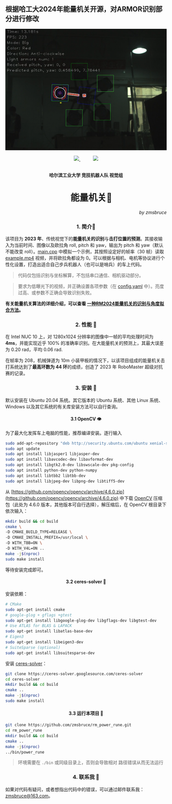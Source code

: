 ## 根据哈工大2024年能量机关开源，对ARMOR识别部分进行修改


![](./img/cover.png)

<div align="center" float="left">
<a href="https://www.robomaster.com/zh-CN">
<img src="./img/RoboMaster-mecha-logo.png" width=25% />
</a>
&nbsp;&nbsp;&nbsp;&nbsp;&nbsp;&nbsp;&nbsp;&nbsp;&nbsp;
<img src="./img/hitcrt-vision-logo.png" width=25% />
</div>

<br>

**<div align="center">哈尔滨工业大学 竞技机器人队 视觉组</div>**


# <div align="center"> &nbsp;&nbsp;&nbsp;&nbsp;&nbsp;能量机关🎯</div>


*<div align="right">by zmsbruce</div>*

### <div align="center"> 1. 简介📓 </div>

该项目为 **2023 年**、传统视觉下的**能量机关的识别**与**击打位置的预测**。其接收输入为当前时间、图像以及欧拉角 roll, pitch 和 yaw，输出为 pitch 和 yaw（默认不能改变 roll）。[main.cpp](./main.cpp) 中模拟一个示例，其按照设定好的帧率（30 帧）读取 [example.mp4](./example.mp4) 视频，并将欧拉角都设为 0。可以根据与相机、电机等协议进行个性化设置，打造出适合自己步兵机器人（也可以是哨兵）的车上代码。

> 代码仅包括识别与坐标解算，不包括串口通信、相机驱动部分。

> 要求为低曝光下的视频，并正确设置各项参数（在 [config.yaml](./config.yaml) 中）。亮度过高、或参数不正确会导致识别失败。

**有关能量机关算法的详细介绍，可以查看 [一种RM2024能量机关的识别与角度拟合方法](https://bbs.robomaster.com/article/371982)。**

### <div align="center"> 2. 性能 🚀 </div>

在 Intel NUC 10 上，对 1280x1024 分辨率的图像中一帧的平均处理时间为 **4ms**，并能实现近乎 100% 的准确率识别。在大能量机关的预测上，其最大误差为 0.20 rad，平均 0.06 rad. 

在帧率为 208，机械弹道为 10m 小装甲板的情况下，以该项目组成的能量机关击打系统达到了**最高环数为 44 环**的成绩，创造了 2023 年 RoboMaster 超级对抗赛的记录。

### <div align="center"> 3. 安装 🔨 </div>

默认安装在 Ubuntu 20.04 系统。其它版本的 Ubuntu 系统、其他 Linux 系统、Windows 以及其它系统的有关库安装方法可以自行查询。

#### <div align="center"> 3.1 OpenCV 👁️  </div>

为了最大化发挥车上电脑的性能，推荐编译安装。逐行输入

```bash
sudo add-apt-repository "deb http://security.ubuntu.com/ubuntu xenial-security main"
sudo apt update
sudo apt install libjasper1 libjasper-dev
sudo apt install libavcodec-dev libavformat-dev
sudo apt install libgtk2.0-dev libswscale-dev pkg-config
sudo apt install python-dev python-numpy
sudo apt install libtbb2 libtbb-dev
sudo apt install libjpeg-dev libpng-dev libtiff5-dev
```

从 [https://github.com/opencv/opencv/archive/4.6.0.zip](https://github.com/opencv/opencv/archive/4.6.0.zip) 中下载 [OpenCV](https://opencv.org/) 压缩包（此处为 4.6.0 版本，其他版本可自行选择），解压缩后，在 OpenCV 根目录下依次输入：

```bash
mkdir build && cd build
cmake \
-D CMAKE_BUILD_TYPE=RELEASE \
-D CMAKE_INSTALL_PREFIX=/usr/local \
-D WITH_TBB=ON \
-D WITH_V4L=ON ..
make -j$(nproc)
sudo make install
```

等待安装完成即可。

#### <div align="center"> 3.2 ceres-solver 🔢  </div>

安装依赖：

```bash
# CMake
sudo apt-get install cmake
# google-glog + gflags +gtest
sudo apt-get install libgoogle-glog-dev libgflags-dev libgtest-dev
# Use ATLAS for BLAS & LAPACK
sudo apt-get install libatlas-base-dev
# Eigen3
sudo apt-get install libeigen3-dev
# SuiteSparse (optional)
sudo apt-get install libsuitesparse-dev
```

安装 [ceres-solver](http://ceres-solver.org/)：

```bash
git clone https://ceres-solver.googlesource.com/ceres-solver
cd ceres-solver
mkdir build && cd build
cmake ..
make -j$(nproc)
sudo make install
```

#### <div align="center"> 3.3 运行本项目 👻  </div>

```bash
git clone https://github.com/zmsbruce/rm_power_rune.git
cd rm_power_rune
mkdir build && cd build
cmake ..
make -j$(nproc)
../bin/power_rune
```

> 环境需要在 `./bin` 或同级目录上，否则会导致相对 路径错误从而无法运行

### <div align="center"> 4. 联系我 📧 </div>

如果对代码有疑问，或者想指出代码中的错误，可以通过邮件联系我：[zmsbruce@163.com](zmsbruce@163.com)。



